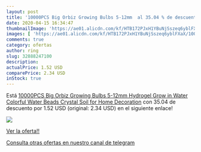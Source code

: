 ```yaml
---
layout: post
title: '10000PCS Big Orbiz Growing Bulbs 5-12mm  al 35.04 % de descuento'
date: 2020-04-15 16:34:47
thumbnailImage: 'https://ae01.alicdn.com/kf/HTB172PJxH1YBuNjSszeq6yblFXaX/10000PCS-Big-Orbiz-Growing-Bulbs-5-12mm-Hydrogel-Grow-in-Water-Colorful-Water-Beads-Crystal-Soil.jpg_350x350._SL200_.jpg'
images: [ 'https://ae01.alicdn.com/kf/HTB172PJxH1YBuNjSszeq6yblFXaX/10000PCS-Big-Orbiz-Growing-Bulbs-5-12mm-Hydrogel-Grow-in-Water-Colorful-Water-Beads-Crystal-Soil.jpg_350x350._SL200_.jpg' ]
comments: true
category: ofertas
author: ring
slug: 32888247100
description:
actualPrice: 1.52 USD
comparePrice: 2.34 USD
inStock: true
---
```


Está [10000PCS Big Orbiz Growing Bulbs 5-12mm Hydrogel Grow in Water Colorful Water Beads Crystal Soil for Home Decoration](https://www.amazon.com/dp/32888247100/?tag=redken08-20) con 35.04 de descuento por 1.52 USD (original: 2.34 USD) en el siguiente enlace!

[![](https://ae01.alicdn.com/kf/HTB172PJxH1YBuNjSszeq6yblFXaX/10000PCS-Big-Orbiz-Growing-Bulbs-5-12mm-Hydrogel-Grow-in-Water-Colorful-Water-Beads-Crystal-Soil.jpg_350x350._SL200_.jpg)](https://www.amazon.com/dp/32888247100/?tag=redken08-20)

[Ver la oferta!!](https://www.amazon.com/dp/32888247100/?tag=redken08-20)

[Consulta otras ofertas en nuestro canal de telegram](https://t.me/s/ofertas25)
